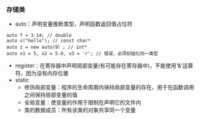 ### 存储类
- auto：声明变量推断类型，声明函数返回值占位符
```
auto f = 3.14; // double
auto s("hello"); // const char*
auto z = new auto(9）; // int*
auto x1 = 5, x2 = 5.0, x3 = 'r'; // 错误，必须初始化同一类型
```
- register：在寄存器中声明局部变量(有可能存在寄存器中)，不能使用'&'运算符，因为没有内存位置
- static
  - 修饰局部变量：程序的生命周期内保持局部变量的存在，用于在函数调用之间保持局部变量的值
  - 全局变量：使变量的作用于限制在声明它的文件内
  - 类的数据成员：所有该类的对象共享同一个变量
